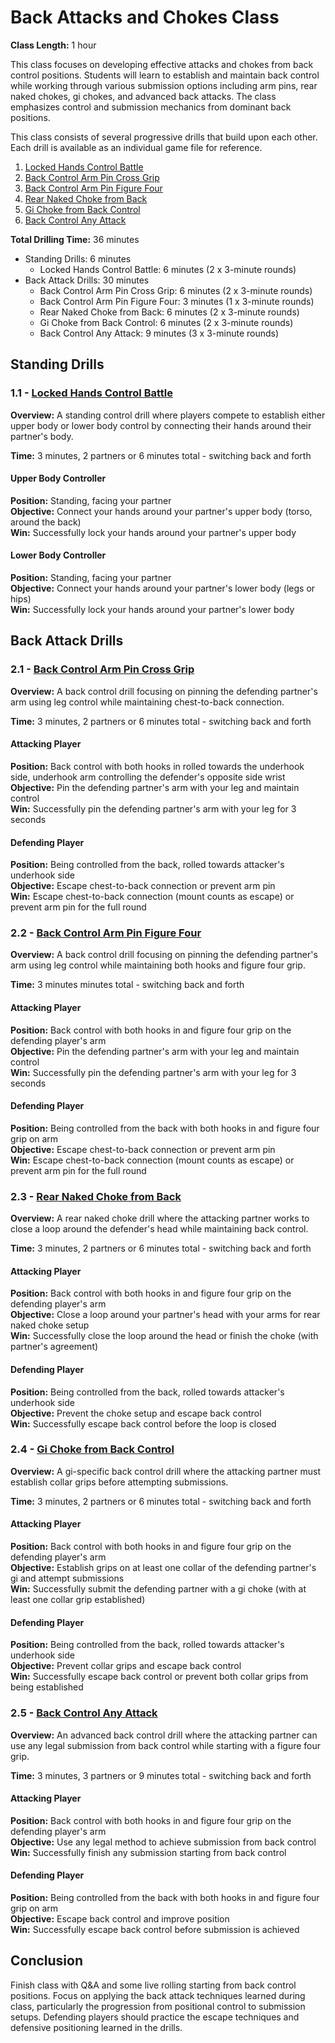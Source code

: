 # Back Attacks and Chokes Class
**Class Length:** 1 hour

This class focuses on developing effective attacks and chokes from back control positions. Students will learn to establish and maintain back control while working through various submission options including arm pins, rear naked chokes, gi chokes, and advanced back attacks. The class emphasizes control and submission mechanics from dominant back positions.

This class consists of several progressive drills that build upon each other. Each drill is available as an individual game file for reference.

1. [Locked Hands Control Battle](https://mennlo.github.io/grappling-games/md-viewer.html?file=games/standing/locked-hands-control-battle.md)
2. [Back Control Arm Pin Cross Grip](https://mennlo.github.io/grappling-games/md-viewer.html?file=games/pinning/back-control-arm-pin-cross-grip.md)
3. [Back Control Arm Pin Figure Four](https://mennlo.github.io/grappling-games/md-viewer.html?file=games/pinning/back-control-arm-pin-figure-four.md)
4. [Rear Naked Choke from Back](https://mennlo.github.io/grappling-games/md-viewer.html?file=games/pinning/rear-naked-choke-from-back.md)
5. [Gi Choke from Back Control](https://mennlo.github.io/grappling-games/md-viewer.html?file=games/pinning/gi-choke-from-back-control.md)
6. [Back Control Any Attack](https://mennlo.github.io/grappling-games/md-viewer.html?file=games/pinning/back-control-any-attack.md)

**Total Drilling Time:** 36 minutes
- Standing Drills: 6 minutes
  - Locked Hands Control Battle: 6 minutes (2 x 3-minute rounds)
- Back Attack Drills: 30 minutes
  - Back Control Arm Pin Cross Grip: 6 minutes (2 x 3-minute rounds)
  - Back Control Arm Pin Figure Four: 3 minutes (1 x 3-minute rounds)
  - Rear Naked Choke from Back: 6 minutes (2 x 3-minute rounds)
  - Gi Choke from Back Control: 6 minutes (2 x 3-minute rounds)
  - Back Control Any Attack: 9 minutes (3 x 3-minute rounds)

## Standing Drills

### 1.1 - [Locked Hands Control Battle](https://mennlo.github.io/grappling-games/md-viewer.html?file=games/standing/locked-hands-control-battle.md)

**Overview:** A standing control drill where players compete to establish either upper body or lower body control by connecting their hands around their partner's body.

**Time:** 3 minutes, 2 partners or 6 minutes total - switching back and forth

#### Upper Body Controller
**Position:** Standing, facing your partner  
**Objective:** Connect your hands around your partner's upper body (torso, around the back)  
**Win:** Successfully lock your hands around your partner's upper body  

#### Lower Body Controller
**Position:** Standing, facing your partner  
**Objective:** Connect your hands around your partner's lower body (legs or hips)  
**Win:** Successfully lock your hands around your partner's lower body  

## Back Attack Drills

### 2.1 - [Back Control Arm Pin Cross Grip](https://mennlo.github.io/grappling-games/md-viewer.html?file=games/pinning/back-control-arm-pin-cross-grip.md)

**Overview:** A back control drill focusing on pinning the defending partner's arm using leg control while maintaining chest-to-back connection.

**Time:** 3 minutes, 2 partners or 6 minutes total - switching back and forth

#### Attacking Player
**Position:** Back control with both hooks in rolled towards the underhook side, underhook arm controlling the defender's opposite side wrist  
**Objective:** Pin the defending partner's arm with your leg and maintain control  
**Win:** Successfully pin the defending partner's arm with your leg for 3 seconds  

#### Defending Player
**Position:** Being controlled from the back, rolled towards attacker's underhook side  
**Objective:** Escape chest-to-back connection or prevent arm pin  
**Win:** Escape chest-to-back connection (mount counts as escape) or prevent arm pin for the full round  

### 2.2 - [Back Control Arm Pin Figure Four](https://mennlo.github.io/grappling-games/md-viewer.html?file=games/pinning/back-control-arm-pin-figure-four.md)

**Overview:** A back control drill focusing on pinning the defending partner's arm using leg control while maintaining both hooks and figure four grip.

**Time:** 3 minutes minutes total - switching back and forth

#### Attacking Player
**Position:** Back control with both hooks in and figure four grip on the defending player's arm  
**Objective:** Pin the defending partner's arm with your leg and maintain control  
**Win:** Successfully pin the defending partner's arm with your leg for 3 seconds  

#### Defending Player
**Position:** Being controlled from the back with both hooks in and figure four grip on arm  
**Objective:** Escape chest-to-back connection or prevent arm pin  
**Win:** Escape chest-to-back connection (mount counts as escape) or prevent arm pin for the full round  

### 2.3 - [Rear Naked Choke from Back](https://mennlo.github.io/grappling-games/md-viewer.html?file=games/pinning/rear-naked-choke-from-back.md)

**Overview:** A rear naked choke drill where the attacking partner works to close a loop around the defender's head while maintaining back control.

**Time:** 3 minutes, 2 partners or 6 minutes total - switching back and forth

#### Attacking Player
**Position:** Back control with both hooks in and figure four grip on the defending player's arm  
**Objective:** Close a loop around your partner's head with your arms for rear naked choke setup  
**Win:** Successfully close the loop around the head or finish the choke (with partner's agreement)  

#### Defending Player
**Position:** Being controlled from the back, rolled towards attacker's underhook side  
**Objective:** Prevent the choke setup and escape back control  
**Win:** Successfully escape back control before the loop is closed  

### 2.4 - [Gi Choke from Back Control](https://mennlo.github.io/grappling-games/md-viewer.html?file=games/pinning/gi-choke-from-back-control.md)

**Overview:** A gi-specific back control drill where the attacking partner must establish collar grips before attempting submissions.

**Time:** 3 minutes, 2 partners or 6 minutes total - switching back and forth

#### Attacking Player
**Position:** Back control with both hooks in and figure four grip on the defending player's arm  
**Objective:** Establish grips on at least one collar of the defending partner's gi and attempt submissions  
**Win:** Successfully submit the defending partner with a gi choke (with at least one collar grip established)  

#### Defending Player
**Position:** Being controlled from the back, rolled towards attacker's underhook side  
**Objective:** Prevent collar grips and escape back control  
**Win:** Successfully escape back control or prevent both collar grips from being established  

### 2.5 - [Back Control Any Attack](https://mennlo.github.io/grappling-games/md-viewer.html?file=games/pinning/back-control-any-attack.md)

**Overview:** An advanced back control drill where the attacking partner can use any legal submission from back control while starting with a figure four grip.

**Time:** 3 minutes, 3 partners or 9 minutes total - switching back and forth

#### Attacking Player
**Position:** Back control with both hooks in and figure four grip on the defending player's arm  
**Objective:** Use any legal method to achieve submission from back control  
**Win:** Successfully finish any submission starting from back control  

#### Defending Player
**Position:** Being controlled from the back with both hooks in and figure four grip on arm  
**Objective:** Escape back control and improve position  
**Win:** Successfully escape back control before submission is achieved  

## Conclusion

Finish class with Q&A and some live rolling starting from back control positions. Focus on applying the back attack techniques learned during class, particularly the progression from positional control to submission setups. Defending players should practice the escape techniques and defensive positioning learned in the drills.
